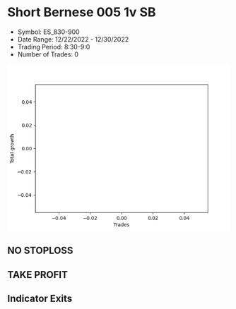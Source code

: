 # Short Bernese 005 1v SB 
- Symbol: ES_830-900
- Date Range: 12/22/2022 - 12/30/2022
- Trading Period: 8:30-9:0
- Number of Trades: 0

![Plot](ShortBernese0051vSBES_830-900.png)
## NO STOPLOSS














## TAKE PROFIT











## Indicator Exits

